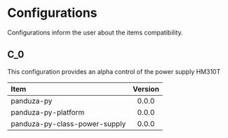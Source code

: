 # Configurations

Configurations inform the user about the items compatibility.

## C_0

This configuration provides an alpha control of the power supply HM310T

| Item                          | Version |
| :---------------------------- | :-----: |
| panduza-py                    |  0.0.0  |
| panduza-py-platform           |  0.0.0  |
| panduza-py-class-power-supply |  0.0.0  |

